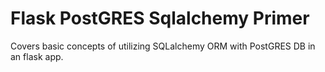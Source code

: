 # Flask PostGRES Sqlalchemy Primer

Covers basic concepts of utilizing SQLalchemy ORM with PostGRES DB in an flask app.
